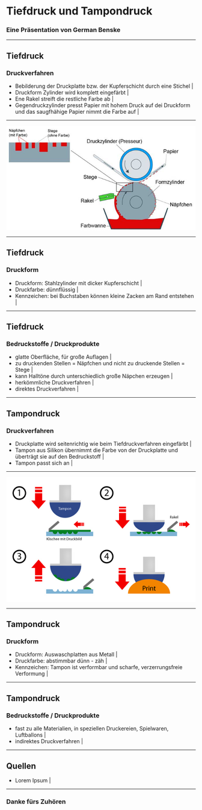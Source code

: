 # Tiefdruck und Tampondruck

### Eine Präsentation von German Benske

---

## Tiefdruck

### Druckverfahren

 - Bebilderung der Druckplatte bzw. der Kupferschicht durch eine Stichel |
 - Druckform Zylinder wird komplett eingefärbt |
 - Ene Rakel streift die restliche Farbe ab |
 - Gegendruckzylinder presst Papier mit hohem Druck auf dei Druckform und das saugfhähige Papier nimmt die Farbe auf |

---

![Tiefdruck](assets/image/tiefdruck.jpg)

---

## Tiefdruck

### Druckform

- Druckform: Stahlzylinder mit dicker Kupferschicht |
- Druckfarbe: dünnflüssig |
- Kennzeichen: bei Buchstaben können kleine Zacken am Rand entstehen |

---

## Tiefdruck

### Bedruckstoffe / Druckprodukte

- glatte Oberfläche, für große Auflagen |
- zu druckenden Stellen = Näpfchen und nicht zu druckende Stellen = Stege |
- kann Halltöne durch unterschiedlich große Näpchen erzeugen |
- herkömmliche Druckverfahren  |
- direktes Druckverfahren |

---

## Tampondruck

### Druckverfahren

- Druckplatte wird seitenrichtig wie beim Tiefdruckverfahren eingefärbt |
- Tampon aus Silikon übernimmt die Farbe von der Druckplatte und überträgt sie auf den Bedruckstoff |
- Tampon passt sich an |

---

![Tampondruck](assets/image/tampondruck.jpg)

---

## Tampondruck

### Druckform

- Druckform: Auswaschplatten aus Metall |
- Druckfarbe: abstimmbar dünn - zäh |
- Kennzeichen: Tampon ist verformbar und scharfe, verzerrungsfreie Verformung |

---

## Tampondruck

### Bedruckstoffe / Druckprodukte

- fast zu alle Materialien, in speziellen Druckereien, Spielwaren, Luftballons |
- indirektes Druckverfahren |

---

## Quellen
 - Lorem Ipsum |

---

### Danke fürs Zuhören
